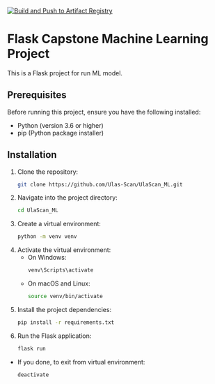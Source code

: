 [![Build and Push to Artifact Registry](https://github.com/Ulas-Scan/UlaScan_ML/actions/workflows/deploy.yml/badge.svg)](https://github.com/Ulas-Scan/UlaScan_ML/actions/workflows/deploy.yml)

# Flask Capstone Machine Learning Project

This is a Flask project for run ML model.

## Prerequisites

Before running this project, ensure you have the following installed:

- Python (version 3.6 or higher)
- pip (Python package installer)
  
## Installation

1. Clone the repository:
   ```bash
   git clone https://github.com/Ulas-Scan/UlaScan_ML.git

2. Navigate into the project directory:
    ```bash
   cd UlaScan_ML

3. Create a virtual environment:
   ```bash
   python -m venv venv

4. Activate the virtual environment:
      - On Windows:
         ```bash
         venv\Scripts\activate
      - On macOS and Linux:
         ```bash
         source venv/bin/activate

5. Install the project dependencies:
   ```bash
   pip install -r requirements.txt

6. Run the Flask application:
   ```bash
   flask run

+ If you done, to exit from virtual environment:
   ```bash
   deactivate
